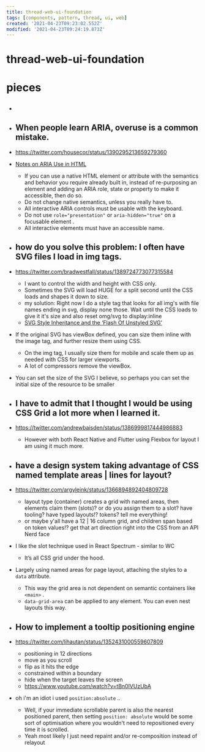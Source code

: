 ```yaml
---
title: thread-web-ui-foundation
tags: [components, pattern, thread, ui, web]
created: '2021-04-23T09:23:02.552Z'
modified: '2021-04-23T09:24:19.873Z'
---
```


# thread-web-ui-foundation

# pieces

- ## 

- ## When people learn ARIA, overuse is a common mistake. 
- https://twitter.com/housecor/status/1390295213659279360
- [Notes on ARIA Use in HTML](https://www.w3.org/TR/using-aria/)
  - If you can use a native HTML element or attribute with the semantics and behavior you require already built in, instead of re-purposing an element and adding an ARIA role, state or property to make it accessible, then do so.
  - Do not change native semantics, unless you really have to.
  - All interactive ARIA controls must be usable with the keyboard.
  - Do not use `role="presentation"` or `aria-hidden="true"` on a focusable element .
  - All interactive elements must have an accessible name.

- ## how do you solve this problem: I often have SVG files I load in img tags. 
- https://twitter.com/bradwestfall/status/1389724773077315584
  - I want to control the width and height with CSS only. 
  - Sometimes the SVG will load HUGE for a split second until the CSS loads and shapes it down to size.
  - my solution: Right now I do a style tag that looks for all img's with file names ending in svg, display none those. Wait until the CSS loads to give it it's size and also reset omg/svg to display:inline
  - [SVG Style Inheritance and the ‘Flash Of Unstyled SVG’](https://www.sarasoueidan.com/blog/svg-style-inheritance-and-fousvg/)
- If the original SVG has viewBox defined, you can size them inline with the image tag, and further resize them using CSS. 
  - On the img tag, I usually size them for mobile and scale them up as needed with CSS for larger viewports. 
  - A lot of compressors remove the viewBox.
- You can set the size of the SVG I believe, so perhaps you can set the initial size of the resource to be smaller

- ## I have to admit that I thought I would be using CSS Grid a lot more when I learned it. 
- https://twitter.com/andrewbaisden/status/1386999817444986883
  - However with both React Native and Flutter using Flexbox for layout I am using it much more.

- ## have a design system taking advantage of CSS named template areas | lines for layout?
- https://twitter.com/argyleink/status/1366894892404809728
  - layout type (container) creates a grid with named areas, then elements claim them (slots)? or do you assign them to a slot? have tooling? have typed layouts!? tokens? tell me everything!
  - or maybe y'all have a 12 | 16 column grid, and children span based on token values!? get that art direction right into the CSS from an API Nerd face
- I like the slot technique used in React Spectrum - similar to WC
  - It’s all CSS grid under the hood.
- Largely using named areas for page layout, attaching the styles to a `data` attribute. 
  - This way the grid area is not dependent on semantic containers like `<main>` . 
  - `data-grid-area` can be applied to any element. You can even nest layouts this way.

- ## How to implement a tooltip positioning engine
- https://twitter.com/lihautan/status/1352431000559607809
  - positioning in 12 directions
  - move as you scroll
  - flip as it hits the edge
  - constrained within a boundary
  - hide when the target leaves the screen
  - https://www.youtube.com/watch?v=tBn0lVUzUbA
- oh i'm an idiot i used `position:absolute` ..
  - Well, if your immediate scrollable parent is also the nearest positioned parent, then setting `position: absolute` would be some sort of optimisation where you wouldn't need to repositioned every time it is scrolled.
  - Yeah most likely I just need repaint and/or re-composition instead of relayout
